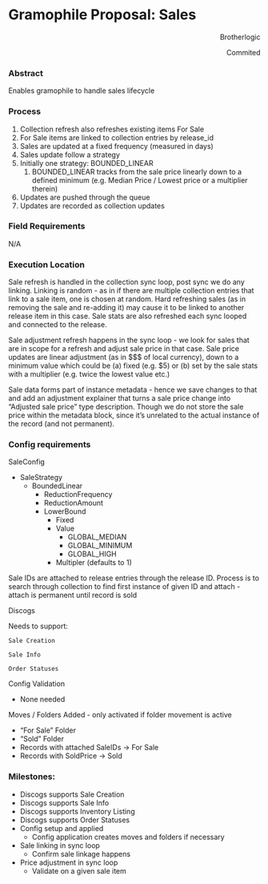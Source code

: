 <!-- Output copied to clipboard! -->

<!-----

Yay, no errors, warnings, or alerts!

Conversion time: 0.548 seconds.


Using this Markdown file:

1. Paste this output into your source file.
2. See the notes and action items below regarding this conversion run.
3. Check the rendered output (headings, lists, code blocks, tables) for proper
   formatting and use a linkchecker before you publish this page.

Conversion notes:

* Docs to Markdown version 1.0β34
* Mon Aug 28 2023 16:56:32 GMT-0700 (PDT)
* Source doc: Gramophile Proposal: Sales Tracking / Adjusting
----->



# Gramophile Proposal: Sales

<p style="text-align: right">
Brotherlogic</p>


<p style="text-align: right">
</p>


<p style="text-align: right">
Commited</p>



### Abstract

Enables gramophile to handle sales lifecycle


### Process



1. Collection refresh also refreshes existing items For Sale
2. For Sale items are linked to collection entries by release_id
3. Sales are updated at a fixed frequency (measured in days)
4. Sales update follow a strategy
5. Initially one strategy: BOUNDED_LINEAR
    1. BOUNDED_LINEAR tracks from the sale price linearly down to a defined minimum (e.g. Median Price / Lowest price or a multiplier therein)
6. Updates are pushed through the queue
7. Updates are recorded as collection updates


### Field Requirements

N/A


### Execution Location

Sale refresh is handled in the collection sync loop, post sync we do any linking. Linking is random - as in if there are multiple collection entries that link to a sale item, one is chosen at random. Hard refreshing sales (as in removing the sale and re-adding it) may cause it to be linked to another release item in this case. Sale stats are also refreshed each sync looped and connected to the release.

Sale adjustment refresh happens in the sync loop - we look for sales that are in scope for a refresh and adjust sale price in that case. Sale price updates are linear adjustment (as in $$$ of local currency), down to a minimum value which could be (a) fixed (e.g. $5) or (b) set by the sale stats with a multiplier (e.g. twice the lowest value etc.)

Sale data forms part of instance metadata - hence we save changes to that and add an adjustment explainer that turns a sale price change into “Adjusted sale price” type description. Though we do not store the sale price within the metadata block, since it’s unrelated to the actual instance of the record (and not permanent).


### Config requirements

SaleConfig



* SaleStrategy
    * BoundedLinear
        * ReductionFrequency
        * ReductionAmount
        * LowerBound
            * Fixed
            * Value
                * GLOBAL_MEDIAN
                * GLOBAL_MINIMUM
                * GLOBAL_HIGH
            * Multipler (defaults to 1)

Sale IDs are attached to release entries through the release ID. Process is to search through collection to find first instance of given ID and attach - attach is permanent until record is sold

Discogs

Needs to support:

	Sale Creation

	Sale Info

	Order Statuses

Config Validation



* None needed

Moves / Folders Added - only activated if folder movement is active



* “For Sale” Folder
* “Sold” Folder
* Records with attached SaleIDs -> For Sale
* Records with SoldPrice -> Sold


### Milestones:



* Discogs supports Sale Creation
* Discogs supports Sale Info
* Discogs supports Inventory Listing
* Discogs supports Order Statuses
* Config setup and applied
    * Config application creates moves and folders if necessary
* Sale linking in sync loop
    * Confirm sale linkage happens
* Price adjustment in sync loop
    * Validate on a given sale item